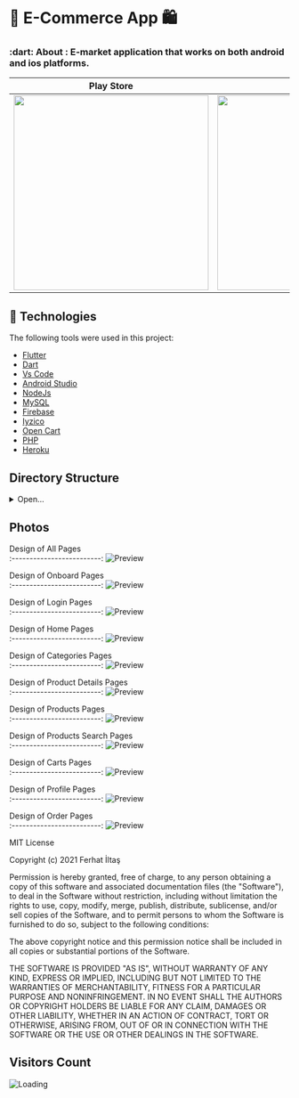 <h1 align="left">🛒 E-Commerce App 🛍 </h1>



<h3 align="left">
   :dart: About : 
  E-market application that works on both android and ios platforms. 
</h3>

  Play Store        |  App Store
:-------------------------:|:-------------------------:
[<img src="https://upload.wikimedia.org/wikipedia/commons/thumb/7/78/Google_Play_Store_badge_EN.svg/512px-Google_Play_Store_badge_EN.svg.png" width="350" >](https://play.google.com/store/apps/details?id=com.bilmarmarket.mobile)  |   [<img src="https://developer.apple.com/assets/elements/badges/download-on-the-app-store.svg" width="350" >](https://apps.apple.com/my/app/bilmar/id1584197655)
  



## :rocket: Technologies ##

The following tools were used in this project:


- [Flutter](https://flutter.dev/)
- [Dart](https://dart.dev/)
- [Vs Code](https://code.visualstudio.com/)
- [Android Studio](https://developer.android.com/studio?gclid=Cj0KCQiAyJOBBhDCARIsAJG2h5eL8TqlTcYWCGcBIPw1fvDCI8-HFaYlvzdfH8GUd_-j9kX9SbFTTJkaAo3MEALw_wcB&gclsrc=aw.ds)
- [NodeJs](https://nodejs.org/en/)
- [MySQL](https://www.mysql.com)
- [Firebase](https://firebase.google.com)
- [Iyzico](https://www.iyzico.com)
- [Open Cart](https://www.opencart.com)
- [PHP](https://www.php.net)
- [Heroku](https://id.heroku.com/login)



## Directory Structure


<details>
  <summary>Open...</summary>
  
```
lib
│───main.dart   
└───core
│    │───base
|    |    └──model
|    |    └──state
|    |    └──view
|    |    └──viewModel
│    │───components
│    │    │──button
│    │    │──container
|    |    │──getx
|    |    │──scaffold
|    |    │──text
|    |    │──textButton
|    |    └──textFormField
│    │───constants
|    |    │──app
|    |    │──enums
|    |    │──navigation
|    |    └──sevices
│    │───extensions
|    |    │──contextExtension
|    |    │──stringExtension
|    |    └──networkTypeExtension
│    │───init
|    |    │──network
|    |    │──cache
|    |    │──lang
|    |    │──navigation
|    |    └──theme
│    │───providers
|    |    │──baseBottomProviders
|    |    │──basketProviders
|    |    └──favoriteProviders
│    │───service
|    |    │──futureExceptional
|    |    │──serviceRequestTypes
|    |    └──dio
└───view
    │───auth
    |    └──model
    |    └──view
    |    |    │───login
    |    |    │───register
    |    |    └──splash
    |    └──viewModel
    │───home
    │    │──views
    |	 |     │───aLowerCategory
    |    |     |         │──model
    |    |     |         │──view
    |    |     |         └──viewModel
    |	 |     │───homeViews
    |	 |     |         │───basket
    |    |     |         |         │──model
    |    |     |         |         │──view
    |    |     |         |         └──viewModel
    |	 |     |         │───categories
    |    |     |         |         │──model
    |    |     |         |         │──view
    |    |     |         |         └──viewModel
    |	 |     |         │───homePage
    |    |     |         |         │──model
    |    |     |         |         │──view
    |    |     |         |         └──viewModel
    |	 |     |         │───profile
    |    |     |         |         │──model
    |    |     |         |         │──view
    |    |     |         |         └──viewModel
    |	 |     |         └──search
    |    |     |                   │──model
    |    |     |                   │──view
    |    |     |                   └──viewModel
    |	 |     │───lowerCategories
    |    |     |         │──model
    |    |     |         │──view
    |    |     |         └──viewModel
    |	 |     │───payment
    |    |     |         │──model
    |    |     |         │──view
    |    |     |         └──viewModel
    |	 |     └──productDetails
    |    |               │──model
    |    |               │──view
    |    |               └──viewModel
    |	 └──splash
    |
    |
    |
    |
    │───test
    |    │──model
    |    │──view
    |    └──viewModel
    │───widgets
    |    │──avatar
    |    │──button
    |    │──buttonOnPressed
    |    └──buttonsTabBar
```
</details>



## Photos

Design of All Pages        
:-------------------------:
![Preview](/images/all_pages.png)




Design of Onboard Pages        
:-------------------------:
![Preview](/images/onboard.png)

Design of Login Pages        
:-------------------------:
![Preview](/images/login.png)

Design of Home Pages        
:-------------------------:
![Preview](/images/home.png)

Design of Categories Pages        
:-------------------------:
![Preview](/images/categories.png)

Design of Product Details Pages        
:-------------------------:
![Preview](/images/details.png)

Design of Products Pages        
:-------------------------:
![Preview](/images/products.png)

Design of Products Search Pages        
:-------------------------:
![Preview](/images/search.png)

Design of Carts Pages        
:-------------------------:
![Preview](/images/cart.png)

Design of Profile Pages        
:-------------------------:
![Preview](/images/Profile.png)

Design of Order Pages        
:-------------------------:
![Preview](/images/order.png)




MIT License

Copyright (c) 2021 Ferhat İltaş

Permission is hereby granted, free of charge, to any person obtaining a copy
of this software and associated documentation files (the "Software"), to deal
in the Software without restriction, including without limitation the rights
to use, copy, modify, merge, publish, distribute, sublicense, and/or sell
copies of the Software, and to permit persons to whom the Software is
furnished to do so, subject to the following conditions:

The above copyright notice and this permission notice shall be included in all
copies or substantial portions of the Software.

THE SOFTWARE IS PROVIDED "AS IS", WITHOUT WARRANTY OF ANY KIND, EXPRESS OR
IMPLIED, INCLUDING BUT NOT LIMITED TO THE WARRANTIES OF MERCHANTABILITY,
FITNESS FOR A PARTICULAR PURPOSE AND NONINFRINGEMENT. IN NO EVENT SHALL THE
AUTHORS OR COPYRIGHT HOLDERS BE LIABLE FOR ANY CLAIM, DAMAGES OR OTHER
LIABILITY, WHETHER IN AN ACTION OF CONTRACT, TORT OR OTHERWISE, ARISING FROM,
OUT OF OR IN CONNECTION WITH THE SOFTWARE OR THE USE OR OTHER DEALINGS IN THE
SOFTWARE.


## Visitors Count

<img align="left" src = "https://profile-counter.glitch.me/E-Commerce-App/count.svg" alt ="Loading">
